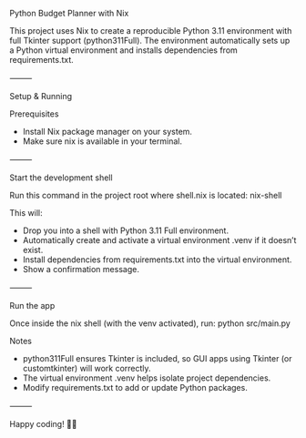 Python Budget Planner with Nix

This project uses Nix to create a reproducible Python 3.11 environment with full Tkinter support (python311Full). The environment automatically sets up a Python virtual environment and installs dependencies from requirements.txt.

⸻

Setup & Running

Prerequisites
- Install Nix package manager on your system.
- Make sure nix is available in your terminal.

⸻

Start the development shell

Run this command in the project root where shell.nix is located:
nix-shell

This will:
- Drop you into a shell with Python 3.11 Full environment.
- Automatically create and activate a virtual environment .venv if it doesn’t exist.
- Install dependencies from requirements.txt into the virtual environment.
- Show a confirmation message.

⸻

Run the app

Once inside the nix shell (with the venv activated), run:
python src/main.py

Notes
- python311Full ensures Tkinter is included, so GUI apps using Tkinter (or customtkinter) will work correctly.
- The virtual environment .venv helps isolate project dependencies.
- Modify requirements.txt to add or update Python packages.

⸻

Happy coding! 🐍✨
